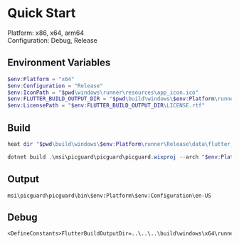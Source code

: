 # Quick Start

Platform: x86, x64, arm64<br>
Configuration: Debug, Release

## Environment Variables

```powershell
$env:Platform = "x64"
$env:Configuration = "Release"
$env:IconPath = "$pwd\windows\runner\resources\app_icon.ico"
$env:FLUTTER_BUILD_OUTPUT_DIR = "$pwd\build\windows\$env:Platform\runner\Release"
$env:LicensePath = "$env:FLUTTER_BUILD_OUTPUT_DIR\LICENSE.rtf"
```

## Build

```powershell
heat dir "$pwd\build\windows\$env:Platform\runner\Release\data\flutter_assets\fonts" -cg AssetComponents -gg -o "$pwd\msi\picguard\picguard\AppFonts.wxs"

dotnet build .\msi\picguard\picguard\picguard.wixproj --arch "$env:Platform" --configuration "$env:Configuration"
```

## Output

```
msi\picguard\picguard\bin\$env:Platform\$env:Configuration\en-US
```

## Debug

```text
<DefineConstants>FlutterBuildOutputDir=..\..\..\build\windows\x64\runner\Release</DefineConstants>
```
